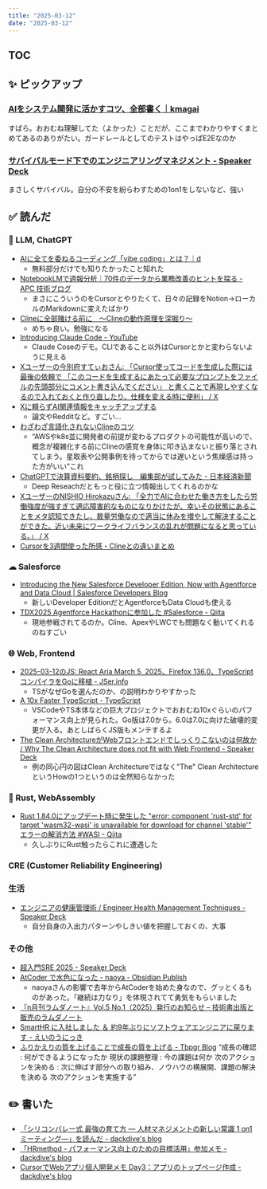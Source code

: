 ```yaml
---
title: "2025-03-12"
date: "2025-03-12"
---
```



## TOC

## ✨ ピックアップ

### [AIをシステム開発に活かすコツ、全部書く｜kmagai](https://note.com/kmagai/n/n9c78650645f9)

すばら。おおむね理解してた（よかった）ことだが、ここまでわかりやすくまとめてあるのありがたい。ガードレールとしてのテストはやっぱE2Eなのか

### [サバイバルモード下でのエンジニアリングマネジメント - Speaker Deck](https://speakerdeck.com/konifar/sahaiharumotoxia-tenoensiniarinkumanesimento)

まさしくサバイバル。自分の不安を紛らわすための1on1をしないなど、強い
## ✅ 読んだ

<!-- 📝 : 下の方に内容メモあり -->

### 🧠 LLM, ChatGPT


- [AIに全てを委ねるコーディング「vibe coding」とは？｜d](https://note.com/d_1d2d/n/n535d0a79b069?sub_rt=share_pw)
  - 無料部分だけでも知りたかったこと知れた
- [NotebookLMで週報分析｜70件のデータから業務改善のヒントを探る - APC 技術ブログ](https://techblog.ap-com.co.jp/entry/2025/03/01/070000)
  - まさにこういうのをCursorとやりたくて、日々の記録をNotion→ローカルのMarkdownに変えたばかり
- [Clineに全部賭ける前に　〜Clineの動作原理を深掘り〜](https://zenn.dev/codeciao/articles/6d0a83e234a34a)
  - めちゃ良い。勉強になる
- [Introducing Claude Code - YouTube](https://www.youtube.com/watch?si=pdfdMEUPQHrD1mQu&v=AJpK3YTTKZ4&feature=youtu.be)
  - Claude Coseのデモ。CLIであること以外はCursorとかと変わらないように見える
- [Xユーザーの今別府すてぃおさん: 「Cursor使ってコードを生成した際には最後の依頼で 「このコードを生成するにあたって必要なプロンプトをファイルの先頭部分にコメント書き込んでください」 と書くことで再現しやすくなるので入れておくと作り直したり、仕様を変える時に便利」 / X](https://x.com/suthio_/status/1897607438658146595)
- [Xに頼らずAI関連情報をキャッチアップする](https://zenn.dev/discus0434/articles/6e5add61970786)
  - 論文やRedditなど。すごい...
- [わざわざ言語化されないClineのコツ](https://zenn.dev/watany/articles/85af6cfb8dccb2)
  - “AWSやk8s並に開発者の前提が変わるプロダクトの可能性が高いので、概念が複雑化する前にClineの感覚を身体に叩き込まないと振り落とされてしまう。星取表や公開事例を待ってからでは遅いという焦燥感は持った方がいい”これ
- [ChatGPTで決算資料要約、銘柄探し　編集部が試してみた - 日本経済新聞](https://www.nikkei.com/article/DGXZQOUB0225I0S5A300C2000000/)
  - Deep Reseachだともっと役に立つ情報出してくれるのかな
- [XユーザーのNISHIO Hirokazuさん: 「全力でAIに合わせた働き方をしたら労働強度が強すぎて適応障害的なものになりかけたが、幸いその状態にあることをメタ認知できたし、裁量労働なので適当に休みを増やして解決することができた。近い未来にワークライフバランスの乱れが問題になると思っている。」 / X](https://x.com/nishio/status/1896563219533328816)
- [Cursorを3週間使った所感・Clineとの違いまとめ](https://zenn.dev/robustonian/articles/cursor_vs_cline)

### ☁︎ Salesforce

- [Introducing the New Salesforce Developer Edition, Now with Agentforce and Data Cloud | Salesforce Developers Blog](https://developer.salesforce.com/blogs/2025/03/introducing-the-new-salesforce-developer-edition-now-with-agentforce-and-data-cloud)
  - 新しいDeveloper EditionだとAgentforceもData Cloudも使える
- [TDX2025 Agentforce Hackathonに参加した #Salesforce - Qiita](https://qiita.com/stomita/items/9550eb8ba68b5ae265dd)
  - 現地参戦されてるのか。Cline、ApexやLWCでも問題なく動いてくれるのねすごい


### 🌐 Web, Frontend

- [2025-03-12のJS: React Aria March 5, 2025、Firefox 136.0、TypeScriptコンパイラをGoに移植 - JSer.info](https://jser.info/2025/03/12/react-aria-march-5-2025-firefox-136.0-typescriptgo/)
  - TSがなぜGoを選んだのか、の説明わかりやすかった
- [A 10x Faster TypeScript - TypeScript](https://devblogs.microsoft.com/typescript/typescript-native-port/)
  - VSCodeやTS本体などの巨大プロジェクトでおおむね10xぐらいのパフォーマンス向上が見られた。Go版は7.0から。6.0は7.0に向けた破壊的変更が入る。あとしばらくJS版もメンテするよ
- [The Clean ArchitectureがWebフロントエンドでしっくりこないのは何故か / Why The Clean Architecture does not fit with Web Frontend - Speaker Deck](https://speakerdeck.com/twada/why-the-clean-architecture-does-not-fit-with-web-frontend)
  - 例の同心円の図はClean Architectureではなく"The" Clean ArchitectureというHowの1つというのは全然知らなかった

### 🦀 Rust, WebAssembly

- [Rust 1.84.0にアップデート時に発生した "error: component 'rust-std' for target 'wasm32-wasi' is unavailable for download for channel 'stable'" エラーの解消方法 #WASI - Qiita](https://qiita.com/notakaos/items/1e39dc45dedbe3f03eb6)
  - 久しぶりにRust触ったらこれに遭遇した

<!-- ### 💻 Computer Science -->


<!-- ### 🤝 スクラム・組織 -->


### CRE (Customer Reliability Engineering)



### 生活

- [エンジニアの健康管理術 / Engineer Health Management Techniques - Speaker Deck](https://speakerdeck.com/y_sone/engineer-health-management-techniques)
  - 自分自身の入出力パターンやしきい値を把握しておくの、大事


### その他

- [超入門SRE 2025 - Speaker Deck](https://speakerdeck.com/ryuichi1208/chao-ru-men-sre-2025)
- [AtCoder で水色になった - naoya - Obsidian Publish](https://publish.obsidian.md/naoya/articles/AtCoder+%E3%81%A7%E6%B0%B4%E8%89%B2%E3%81%AB%E3%81%AA%E3%81%A3%E3%81%9F)
  - naoyaさんの影響で去年からAtCoderを始めた身なので、グッとくるものがあった。「継続は力なり」を体現されてて勇気をもらいました
- [『n月刊ラムダノート』Vol.5 No.1（2025）発行のお知らせ – 技術書出版と販売のラムダノート](https://www.lambdanote.com/blogs/news/n-vol-5-no-1-2025)
- [SmartHR に入社しました ＆ 約9年ぶりにソフトウェアエンジニアに戻ります - えいのうにっき](https://blog.a-know.me/entry/2025/03/03/184837)
- [ふりかえりの質を上げることで成長の質を上げる - Tbpgr Blog](https://tbpgr.hatenablog.com/entry/2025/03/02/004700)
  “成長の確認 : 何ができるようになったか
  現状の課題整理 : 今の課題は何か
  次のアクションを決める : 次に伸ばす部分への取り組み、ノウハウの横展開、課題の解決を決める
  次のアクションを実施する”

## ✏️ 書いた

- [「シリコンバレー式 最強の育て方 ― 人材マネジメントの新しい常識 1 on1ミーティング―」を読んだ - dackdive's blog](https://dackdive.hateblo.jp/entry/2025/03/03/090000)
- [「HRmethod - パフォーマンス向上のための目標活用」参加メモ - dackdive's blog](https://dackdive.hateblo.jp/entry/2025/03/06/145924)
- [CursorでWebアプリ個人開発メモ Day3：アプリのトップページ作成 - dackdive's blog](https://dackdive.hateblo.jp/entry/2025/03/09/220329)

<!-- ## 🗑 Stale -->

<!-- ## 📝 読んだ記事のメモ -->
